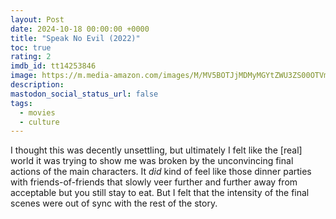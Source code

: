 ```yaml
---
layout: Post
date: 2024-10-18 00:00:00 +0000
title: "Speak No Evil (2022)"
toc: true
rating: 2
imdb_id: tt14253846
image: https://m.media-amazon.com/images/M/MV5BOTJjMDMyMGYtZWU3ZS00OTVmLTg1ZWUtY2E4OGEyOGNmMjhiXkEyXkFqcGc@._V1_SX300.jpg
description: 
mastodon_social_status_url: false
tags: 
  - movies
  - culture
---
```




I thought this was decently unsettling, but ultimately I felt like the [real] world it was trying to show me was broken by the unconvincing final actions of the main characters. It _did_ kind of feel like those dinner parties with friends-of-friends that slowly veer further and further away from acceptable but you still stay to eat. But I felt that the intensity of the final scenes were out of sync with the rest of the story.
